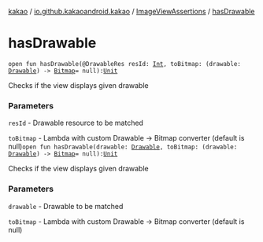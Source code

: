 [kakao](../../index.md) / [io.github.kakaoandroid.kakao](../index.md) / [ImageViewAssertions](index.md) / [hasDrawable](./has-drawable.md)

# hasDrawable

`open fun hasDrawable(@DrawableRes resId: `[`Int`](https://kotlinlang.org/api/latest/jvm/stdlib/kotlin/-int/index.html)`, toBitmap: (drawable: `[`Drawable`](https://developer.android.com/reference/android/graphics/drawable/Drawable.html)`) -> `[`Bitmap`](https://developer.android.com/reference/android/graphics/Bitmap.html)` = null): `[`Unit`](https://kotlinlang.org/api/latest/jvm/stdlib/kotlin/-unit/index.html)

Checks if the view displays given drawable

### Parameters

`resId` - Drawable resource to be matched

`toBitmap` - Lambda with custom Drawable -&gt; Bitmap converter (default is null)`open fun hasDrawable(drawable: `[`Drawable`](https://developer.android.com/reference/android/graphics/drawable/Drawable.html)`, toBitmap: (drawable: `[`Drawable`](https://developer.android.com/reference/android/graphics/drawable/Drawable.html)`) -> `[`Bitmap`](https://developer.android.com/reference/android/graphics/Bitmap.html)` = null): `[`Unit`](https://kotlinlang.org/api/latest/jvm/stdlib/kotlin/-unit/index.html)

Checks if the view displays given drawable

### Parameters

`drawable` - Drawable to be matched

`toBitmap` - Lambda with custom Drawable -&gt; Bitmap converter (default is null)